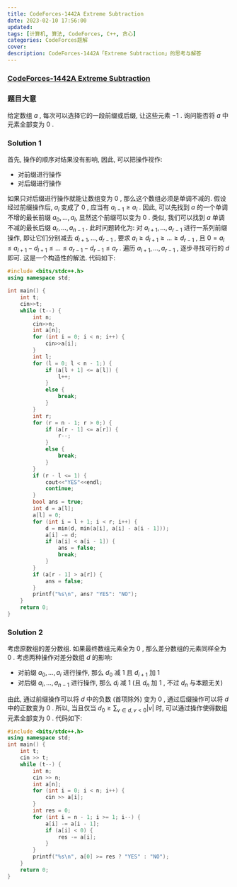 ```yaml
---
title: CodeForces-1442A Extreme Subtraction 
date: 2023-02-10 17:56:00
updated:
tags: [计算机, 算法, CodeForces, C++, 贪心]
categories: CodeForces题解
cover: 
description: CodeForces-1442A「Extreme Subtraction」的思考与解答
---
```

### [CodeForces-1442A Extreme Subtraction](https://codeforces.com/problemset/problem/1442/A)
### 题目大意
给定数组 $a$ , 每次可以选择它的一段前缀或后缀, 让这些元素 $-1$ . 询问能否将 $a$ 中元素全部变为 $0$ .
### Solution 1
首先, 操作的顺序对结果没有影响, 因此, 可以把操作视作:
- 对前缀进行操作
- 对后缀进行操作

如果只对后缀进行操作就能让数组变为 $0$ , 那么这个数组必须是单调不减的. 
假设经过前缀操作后, $a_i$ 变成了 $0$ , 应当有 $a_{i - 1} \geq a_i$ . 因此, 可以先找到 $a$ 的一个单调不增的最长前缀 $a_0, ... ,a_l$, 显然这个前缀可以变为 $0$ . 类似, 我们可以找到 $a$ 单调不减的最长后缀 $a_r, ..., a_{n - 1}$ . 
此时问题转化为: 对 $a_{l + 1}, ..., a_{r-1}$ 进行一系列前缀操作, 即让它们分别减去 $d_{l+1}, ... ,d_{r - 1}$ , 要求 $a_l \geq d_{l+1} \geq...\geq d_{r - 1}$ , 且 $0 = a_l \leq a_{l+1} - d_{l+1} \leq ...\leq a_{r - 1} - d_{r - 1}\leq a_r$ . 遍历 $a_{l+1}, ..., a_{r - 1}$ , 逐步寻找可行的 $d$ 即可. 这是一个构造性的解法.
代码如下:
```C++
#include <bits/stdc++.h>
using namespace std;

int main() {
	int t;
	cin>>t;
	while (t--) {
		int n;
		cin>>n;
		int a[n];
		for (int i = 0; i < n; i++) {
			cin>>a[i];
		}
		int l;
		for (l = 0; l < n - 1;) {
			if (a[l + 1] <= a[l]) {
				l++;
			}
			else {
				break;
			}
		}
		int r;
		for (r = n - 1; r > 0;) {
			if (a[r - 1] <= a[r]) {
				r--;
			}
			else {
				break;
			}
		}
		if (r - l <= 1) {
			cout<<"YES"<<endl;
			continue;
		}
		bool ans = true;
		int d = a[l];
		a[l] = 0;
		for (int i = l + 1; i < r; i++) {
			d = min(d, min(a[i], a[i] - a[i - 1]));
			a[i] -= d;
			if (a[i] < a[i - 1]) {
				ans = false;
				break;
			}
		}
		if (a[r - 1] > a[r]) {
			ans = false;
		}
		printf("%s\n", ans? "YES": "NO");
	}
	return 0;
}
```

### Solution 2
考虑原数组的差分数组. 如果最终数组元素全为 $0$ , 那么差分数组的元素同样全为 $0$ . 考虑两种操作对差分数组 $d$ 的影响: 
- 对前缀 $a_0, ..., a_i$ 进行操作, 那么 $d_0$ 减 $1$ 且 $d_{i+1}$ 加 $1$ 
- 对后缀 $a_i, ..., a_{n-1}$ 进行操作, 那么 $d_{i}$ 减 $1$ (且 $d_{n}$ 加 $1$ , 不过 $d_{n}$ 与本题无关)

由此, 通过前缀操作可以将 $d$ 中的负数 (首项除外) 变为 $0$ , 通过后缀操作可以将 $d$ 中的正数变为 $0$ . 所以, 当且仅当 $d_0 \geq \sum_{v\in d, v < 0}\vert v\vert$ 时, 可以通过操作使得数组元素全部变为 $0$ .
代码如下: 
```C++
#include <bits/stdc++.h>
using namespace std;
int main() {
    int t;
    cin >> t;
    while (t--) {
        int n;
        cin >> n;
        int a[n];
        for (int i = 0; i < n; i++) {
            cin >> a[i];
        }
        int res = 0;
        for (int i = n - 1; i >= 1; i--) {
            a[i] -= a[i - 1];
            if (a[i] < 0) {
                res -= a[i];
            }
        }
        printf("%s\n", a[0] >= res ? "YES" : "NO");
    }
    return 0;
}
```